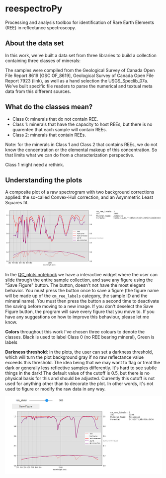 # reespectroPy
Processing and analysis toolbox for identification of Rare Earth Elements (REE) in reflectance spectroscopy.

## About the data set

In this work, we've built a data set from three libraries to build a collection containing three classes of minerals:



The samples were compiled from the Geological Survey of Canada Open File Report 8619 [GSC OF_8619], Geological Survey of Canada Open File Report 7923 (link), as well as a hand selection the USGS_Speclib_07a. We've built specific file readers to parse the numerical and textual meta data from this different sources.

## What do the classes mean?

- Class 0: minerals that do not contain REE.
- Class 1: minerals that have the capacity to host REEs, but there is no guarentee that each sample will contain REEs.
- Class 2: minerals that contain REEs.

Note: for the minerals in Class 1 and Class 2 that contains REEs, we do not know the concentration or the elemental makeup of this concentration. So that limits what we can do from a characterization perspective. 

Class 1 might need a rethink.

## Understanding the plots

A composite plot of a raw spectrogram with two background corrections applied: the so-called Convex-Hull correction, and an Asymmetric Least Squares fit.

![Example of sample 2399 (Allanite)](/images/2399_allanite.png)

In the [QC_plots notebook](notebooks/05_QC_plots_and_visualizations.ipynb) we have a interactive widget where the user can slide through the entire sample collection, and save any figure using the "Save Figure" button. The button, doesn't not have the most elegant behavior. You must press the button once to save a figure (the figure name will be made up of the `cm_ree_labels` category, the sample ID and the mineral name). You must then press the button a second time to deactivate the saving before moving to a new image. If you don't deselect the Save Figure button, the program will save every figure that you move to. If you have any suggestions on how to improve this behaviour, please let me know.

**Colors** throughout this work I've chosen three colours to denote the classes. Black is used to label Class 0 (no REE bearing mineral), Green is labels

**Darkness threshold**: In the plots, the user can set a darkness threshold, which will turn the plot background gray if no raw reflectance value exceeds this threshold. The idea being that we may want to flag or treat the dark or generally less reflective samples differently. It's hard to see subtle things in the dark! The default value of the cutoff is 0.5, but there is no physical basis for this and should be adjusted. Currently this cutoff is not used for anything other than to decorate the plot. In other words, it's not used to figure or modify the raw data in any way.


![Example of sample 2104 (Polycrase)](/images/2104_polycrase.png)
